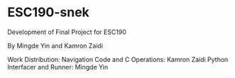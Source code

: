 # ESC190-snek
Development of Final Project for ESC190

By Mingde Yin and Kamron Zaidi

Work Distribution:
Navigation Code and C Operations: Kamron Zaidi
Python Interfacer and Runner: Mingde Yin
